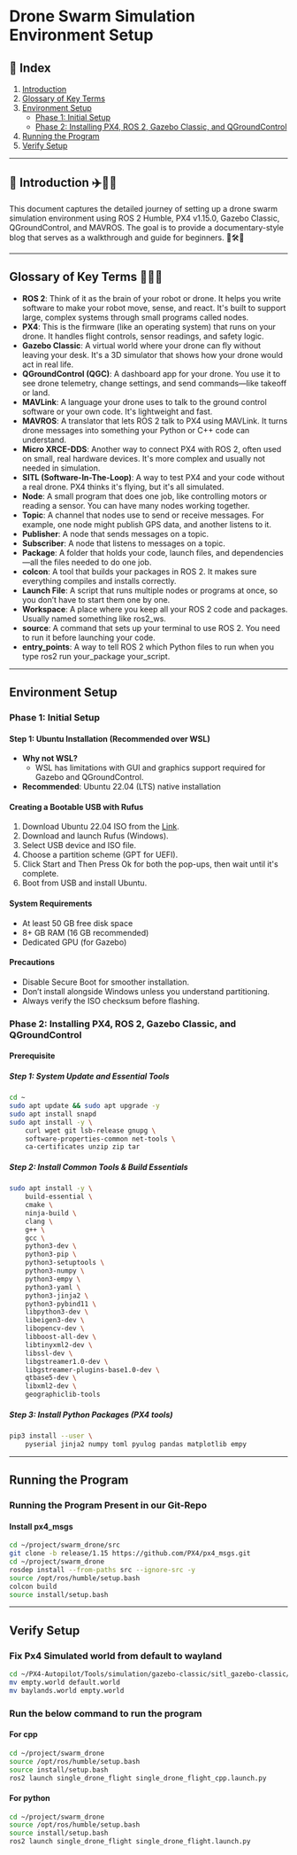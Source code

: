 # Drone Swarm Simulation Environment Setup

## 📘 Index

1. [Introduction](#introduction)
2. [Glossary of Key Terms](#glossary-of-key-terms)
3. [Environment Setup](#environment-setup)
   - [Phase 1: Initial Setup](#phase-1-initial-setup)
   - [Phase 2: Installing PX4, ROS 2, Gazebo Classic, and QGroundControl](#phase-2-installing-px4-ros-2-gazebo-classic-and-qgroundcontrol)
4. [Running the Program](#running-the-program)
5. [Verify Setup](#verify-setup)

---

## 📘 Introduction ✈️🧭🚀
This document captures the detailed journey of setting up a drone swarm simulation environment using ROS 2 Humble, PX4 v1.15.0, Gazebo Classic, QGroundControl, and MAVROS. The goal is to provide a documentary-style blog that serves as a walkthrough and guide for beginners. 🧠🛠️📝

---

## Glossary of Key Terms 🧠📘📌
- **ROS 2**: Think of it as the brain of your robot or drone. It helps you write software to make your robot move, sense, and react. It's built to support large, complex systems through small programs called nodes.
- **PX4**: This is the firmware (like an operating system) that runs on your drone. It handles flight controls, sensor readings, and safety logic.
- **Gazebo Classic**: A virtual world where your drone can fly without leaving your desk. It's a 3D simulator that shows how your drone would act in real life.
- **QGroundControl (QGC)**: A dashboard app for your drone. You use it to see drone telemetry, change settings, and send commands—like takeoff or land.
- **MAVLink**: A language your drone uses to talk to the ground control software or your own code. It's lightweight and fast.
- **MAVROS**: A translator that lets ROS 2 talk to PX4 using MAVLink. It turns drone messages into something your Python or C++ code can understand.
- **Micro XRCE-DDS**: Another way to connect PX4 with ROS 2, often used on small, real hardware devices. It's more complex and usually not needed in simulation.
- **SITL (Software-In-The-Loop)**: A way to test PX4 and your code without a real drone. PX4 thinks it's flying, but it's all simulated.
- **Node**: A small program that does one job, like controlling motors or reading a sensor. You can have many nodes working together.
- **Topic**: A channel that nodes use to send or receive messages. For example, one node might publish GPS data, and another listens to it.
- **Publisher**: A node that sends messages on a topic.
- **Subscriber**: A node that listens to messages on a topic.
- **Package**: A folder that holds your code, launch files, and dependencies—all the files needed to do one job.
- **colcon**: A tool that builds your packages in ROS 2. It makes sure everything compiles and installs correctly.
- **Launch File**: A script that runs multiple nodes or programs at once, so you don’t have to start them one by one.
- **Workspace**: A place where you keep all your ROS 2 code and packages. Usually named something like ros2_ws.
- **source**: A command that sets up your terminal to use ROS 2. You need to run it before launching your code.
- **entry_points**: A way to tell ROS 2 which Python files to run when you type ros2 run your_package your_script.

---

## Environment Setup

### Phase 1: Initial Setup
#### Step 1: Ubuntu Installation (Recommended over WSL)
- **Why not WSL?**
  - WSL has limitations with GUI and graphics support required for Gazebo and QGroundControl.
- **Recommended**: Ubuntu 22.04 (LTS) native installation

#### Creating a Bootable USB with Rufus
1. Download Ubuntu 22.04 ISO from the [Link](https://ubuntu.com/download/desktop).
2. Download and launch Rufus (Windows).
3. Select USB device and ISO file.
4. Choose a partition scheme (GPT for UEFI).
5. Click Start and Then Press Ok for both the pop-ups, then wait until it's complete.
6. Boot from USB and install Ubuntu.

#### System Requirements
- At least 50 GB free disk space
- 8+ GB RAM (16 GB recommended)
- Dedicated GPU (for Gazebo)

#### Precautions
- Disable Secure Boot for smoother installation.
- Don’t install alongside Windows unless you understand partitioning.
- Always verify the ISO checksum before flashing.

### Phase 2: Installing PX4, ROS 2, Gazebo Classic, and QGroundControl
#### Prerequisite
##### Step 1: System Update and Essential Tools
```bash
cd ~
sudo apt update && sudo apt upgrade -y
sudo apt install snapd
sudo apt install -y \
    curl wget git lsb-release gnupg \
    software-properties-common net-tools \
    ca-certificates unzip zip tar
```

##### Step 2: Install Common Tools & Build Essentials
```bash
sudo apt install -y \
    build-essential \
    cmake \
    ninja-build \
    clang \
    g++ \
    gcc \
    python3-dev \
    python3-pip \
    python3-setuptools \
    python3-numpy \
    python3-empy \
    python3-yaml \
    python3-jinja2 \
    python3-pybind11 \
    libpython3-dev \
    libeigen3-dev \
    libopencv-dev \
    libboost-all-dev \
    libtinyxml2-dev \
    libssl-dev \
    libgstreamer1.0-dev \
    libgstreamer-plugins-base1.0-dev \
    qtbase5-dev \
    libxml2-dev \
    geographiclib-tools
```

##### Step 3: Install Python Packages (PX4 tools)
```bash
pip3 install --user \
    pyserial jinja2 numpy toml pyulog pandas matplotlib empy
```

---

## Running the Program

### Running the Program Present in our Git-Repo
#### Install px4_msgs
```bash
cd ~/project/swarm_drone/src
git clone -b release/1.15 https://github.com/PX4/px4_msgs.git
cd ~/project/swarm_drone
rosdep install --from-paths src --ignore-src -y
source /opt/ros/humble/setup.bash
colcon build
source install/setup.bash
```

---

## Verify Setup

### Fix Px4 Simulated world from default to wayland
```bash
cd ~/PX4-Autopilot/Tools/simulation/gazebo-classic/sitl_gazebo-classic/worlds
mv empty.world default.world
mv baylands.world empty.world
```

### Run the below command to run the program
#### For cpp
```bash
cd ~/project/swarm_drone
source /opt/ros/humble/setup.bash
source install/setup.bash
ros2 launch single_drone_flight single_drone_flight_cpp.launch.py
```

#### For python
```bash
cd ~/project/swarm_drone
source /opt/ros/humble/setup.bash
source install/setup.bash
ros2 launch single_drone_flight single_drone_flight.launch.py
```

